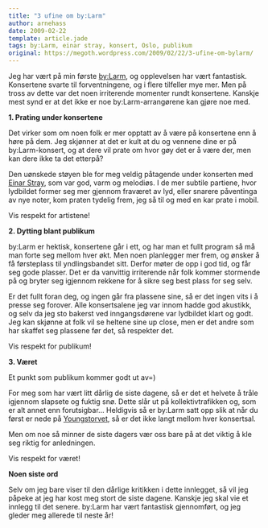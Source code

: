 ```yaml
---
title: "3 ufine om by:Larm"
author: arnehass
date: 2009-02-22
template: article.jade
tags: by:Larm, einar stray, konsert, Oslo, publikum
original: https://megoth.wordpress.com/2009/02/22/3-ufine-om-bylarm/
---
```


<p>Jeg har vært på min første <a href="http://www.bylarm.no/">by:Larm</a>, og opplevelsen har vært fantastisk. Konsertene svarte til forventningene, og i flere tilfeller mye mer. Men på tross av dette var det noen irriterende momenter rundt konsertene. Kanskje mest synd er at det ikke er noe by:Larm-arrangørene kan gjøre noe med.</p>
<span class="more"></span>
<p><strong>1. Prating under konsertene</strong></p>
<p>Det virker som om noen folk er mer opptatt av å være på konsertene enn å høre på dem. Jeg skjønner at det er kult at du og vennene dine er på by:Larm-konsert, og at dere vil prate om hvor gøy det er å være der, men kan dere ikke ta det etterpå?</p>
<p>Den uønskede støyen ble for meg veldig påtagende under konserten med <a href="http://www.myspace.com/einarstraymusic">Einar Stray</a>, som var god, varm og melodiøs. I de mer subtile partiene, hvor lydbildet former seg mer gjennom fraværet av lyd, eller snarere påventinga av nye noter, kom praten tydelig frem, jeg så til og med en kar prate i mobil.</p>
<p>Vis respekt for artistene!</p>
<p><strong>2. Dytting blant publikum</strong></p>
<p>by:Larm er hektisk, konsertene går i ett, og har man et fullt program så må man forte seg mellom hver økt. Men noen planlegger mer frem, og ønsker å få førsteplass til yndlingsbandet sitt. Derfor møter de opp i god tid, og får seg gode plasser. Det er da vanvittig irriterende når folk kommer stormende på og bryter seg igjennom rekkene for å sikre seg best plass for seg selv.</p>
<p>Er det fullt foran deg, og ingen går fra plassene sine, så er det ingen vits i å presse seg forover. Alle konsertsalene jeg var innom hadde god akustikk, og selv da jeg sto bakerst ved inngangsdørene var lydbildet klart og godt. Jeg kan skjønne at folk vil se heltene sine up close, men er det andre som har skaffet seg plassene før det, så respekter det.</p>
<p>Vis respekt for publikum!</p>
<p><strong>3. Været</strong></p>
<p>Et punkt som publikum kommer godt ut av=)</p>
<p>For meg som har vært litt dårlig de siste dagene, så er det et helvete å tråle igjennom slapsete og fuktig snø. Dette slår ut på kollektivtrafikken og, som er alt annet enn forutsigbar… Heldigvis så er by:Larm satt opp slik at når du først er nede på <a href="http://www.bylarm.no/pages/nor/135-scener">Youngstorvet</a>, så er det ikke langt mellom hver konsertsal.</p>
<p>Men om noe så minner de siste dagers vær oss bare på at det viktig å kle seg riktig for anledningen.</p>
<p>Vis respekt for været!</p>
<p><strong>Noen siste ord</strong></p>
<p>Selv om jeg bare viser til den dårlige kritikken i dette innlegget, så vil jeg påpeke at jeg har kost meg stort de siste dagene. Kanskje jeg skal vie et innlegg til det senere. by:Larm har vært fantastisk gjennomført, og jeg gleder meg allerede til neste år!</p>
